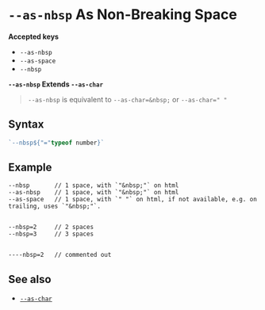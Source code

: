 # `--as-nbsp` As Non-Breaking Space

**Accepted keys**

- `--as-nbsp`
- `--as-space`
- `--nbsp`

**`--as-nbsp` Extends `--as-char`**

> `--as-nbsp` is equivalent to `--as-char=&nbsp;` or `--as-char=" "`

## Syntax

```ts
`--nbsp${"="typeof number}`
```

## Example

```
--nbsp       // 1 space, with `"&nbsp;"` on html
--as-nbsp    // 1 space, with `"&nbsp;"` on html
--as-space   // 1 space, with `" "` on html, if not available, e.g. on trailing, uses `"&nbsp;"`.


--nbsp=2     // 2 spaces
--nbsp=3     // 3 spaces


----nbsp=2   // commented out
```

## See also

- [`--as-char`](./--as-char)
